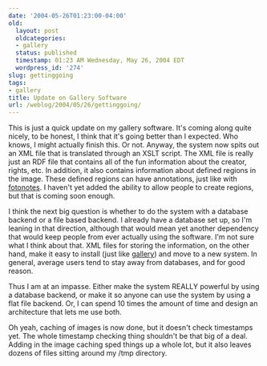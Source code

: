 ```yaml
---
date: '2004-05-26T01:23:00-04:00'
old:
  layout: post
  oldcategories:
  - gallery
  status: published
  timestamp: 01:23 AM Wednesday, May 26, 2004 EDT
  wordpress_id: '274'
slug: gettinggoing
tags:
- gallery
title: Update on Gallery Software
url: /weblog/2004/05/26/gettinggoing/
---
```


This is just a quick update on my gallery software.  It's coming along quite nicely, to be honest,
I think that it's going better than I expected.  Who knows, I might actually finish this.  Or not.
Anyway, the system now spits out an XML file that is translated through an XSLT script.  The XML
file is really just an RDF file that contains all of the fun information about the creator, rights,
etc.  In addition, it also contains information about defined regions in the image.  These defined
regions can have annotations, just like with [fotonotes](http://fotonotes.net/).  I
haven't yet added the ability to allow people to create regions, but that is coming soon enough.






I think the next big question is whether to do the system with a database backend or a file based
backend.  I already have a database set up, so I'm leaning in that direction, although that would
mean yet another dependency that would keep people from ever actually using the software.  I'm not
sure what I think about that.  XML files for storing the information, on the other hand, make it easy
to install (just like [gallery](http://gallery.sf.net/)) and move to a new system.  In
general, average users tend to stay away from databases, and for good reason.






Thus I am at an impasse.  Either make the system REALLY powerful by using a database backend, or
make it so anyone can use the system by using a flat file backend.  Or, I can spend 10 times the
amount of time and design an architecture that lets me use both.






Oh yeah, caching of images is now done, but it doesn't check timestamps yet.   The whole timestamp
checking thing shouldn't be that big of a deal.  Adding in the image caching sped things up a whole
lot, but it also leaves dozens of files sitting around my /tmp directory.

